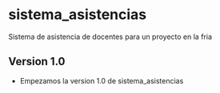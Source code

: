 # sistema_asistencias
Sistema de asistencia de docentes para un proyecto en la fria

## Version 1.0
- Empezamos la version 1.0 de sistema_asistencias 
